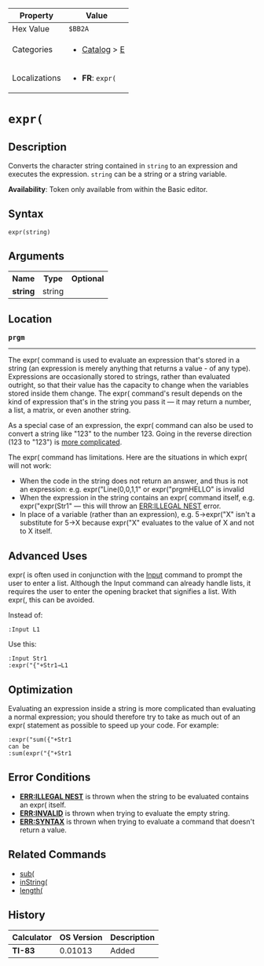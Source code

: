 | Property      | Value |
|---------------|-------|
| Hex Value     | `$BB2A`|
| Categories    | <ul><li>[Catalog](<../categories/Catalog.md>) > [E](<../categories/Catalog.md#E>)</li></ul> |
| Localizations | <ul><li><b>FR</b>: `expr(`</li></ul> |

# `expr(`

## Description
Converts the character string contained in `string` to an expression and executes the expression. `string` can be a string or a string variable.


<b>Availability</b>: Token only available from within the Basic editor.

## Syntax
`expr(string)`

## Arguments
<table>
<tr><th>Name</th><th>Type</th><th>Optional</th></tr>

<tr><td><b>string</b></td><td>string</td><td></td></tr>

</table>

## Location
<tt><kbd><b>prgm</b></kbd></tt>
<hr>

The expr( command is used to evaluate an expression that's stored in a string (an expression is merely anything that returns a value - of any type). Expressions are occasionally stored to strings, rather than evaluated outright, so that their value has the capacity to change when the variables stored inside them change. The expr( command's result depends on the kind of expression that's in the string you pass it — it may return a number, a list, a matrix, or even another string.

As a special case of an expression, the expr( command can also be used to convert a string like "123" to the number 123. Going in the reverse direction (123 to "123") is [more complicated](number-to-string).

The expr( command has limitations. Here are the situations in which expr( will not work:

*   When the code in the string does not return an answer, and thus is not an expression: e.g. expr("Line(0,0,1,1" or expr("prgmHELLO" is invalid
*   When the expression in the string contains an expr( command itself, e.g. expr("expr(Str1" — this will throw an [ERR:ILLEGAL NEST](errors#illegalnest) error.
*   In place of a variable (rather than an expression), e.g. 5→expr("X" isn't a substitute for 5→X because expr("X" evaluates to the value of X and not to X itself.

## Advanced Uses

expr( is often used in conjunction with the [Input](Input.md) command to prompt the user to enter a list. Although the Input command can already handle lists, it requires the user to enter the opening bracket that signifies a list. With expr(, this can be avoided.

Instead of:

```ti-basic
:Input L1
```

  
Use this:

```ti-basic
:Input Str1
:expr("{"+Str1→L1
```

## Optimization

Evaluating an expression inside a string is more complicated than evaluating a normal expression; you should therefore try to take as much out of an expr( statement as possible to speed up your code. For example:

```ti-basic
:expr("sum({"+Str1
can be
:sum(expr("{"+Str1
```

## Error Conditions

*   **[ERR:ILLEGAL NEST](errors#illegalnest)** is thrown when the string to be evaluated contains an expr( itself.
*   **[ERR:INVALID](errors#invalid)** is thrown when trying to evaluate the empty string.
*   **[ERR:SYNTAX](errors#syntax)** is thrown when trying to evaluate a command that doesn't return a value.

## Related Commands

*   [sub(](sub\(.md)
*   [inString(](inString\(.md)
*   [length(](length\(.md)

## History
| Calculator | OS Version | Description |
|------------|------------|-------------|
| <b>TI-83</b> | 0.01013 | Added |


